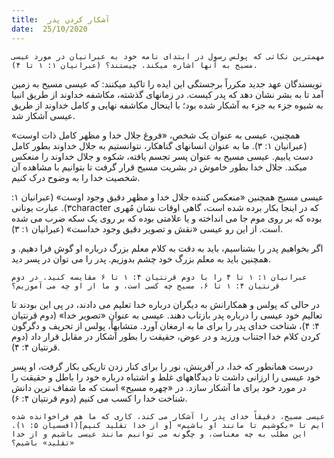 ```yaml
---
title:  آشکار کردن پدر
date:  25/10/2020
---
```


`مهمترین نکاتی که پولس رسول در ابتدای نامه خود به عبرانیان در مورد عیسی مسیح به آنها اشاره میکند، چیستند؟ (عبرانیان ۱: ۱ تا ۴).`

نویسندگان عهد جدید مکرراً برجستگی این ایده را تاکید میکنند: که عیسی مسیح به زمین آمد تا به بشر نشان دهد که پدر کیست. در زمانهای گذشته، مکاشفه خداوند از طریق انبیا به شیوه جزء به جزء به آشکار شده بود؛ با اینحال مکاشفه نهایی و کامل خداوند از طریق عیسی آشکار شد.

همچنین، عیسی به عنوان یک شخص، «فروغ جلال خدا و مظهر کامل ذات اوست» (عبرانیان ۱: ۳). ما به عنوان انسانهای گناهکار، نتوانستیم به جلال خداوند بطور کامل دست یابیم. عیسی مسیح به عنوان پسر تجسم یافته، شکوه و جلال خداوند را منعکس میکند. جلال خدا بطور خاموش در بشریت مسیح قرار گرفت تا بتوانیم با مشاهده آن شخصیت خدا را به وضوح درک کنیم.

عیسی مسیح همچنین «منعکس کننده جلال خدا و مظهر دقیق وجود اوست» (عبرانیان ۱: ۳). عبارت یونانیcharacter که در اینجا بکار برده شده است، گاهی اوقات نشان مُهری بوده که بر روی موم جا می انداخته و یا علامتی بوده که بر روی یک سکه ضرب می شده است. از این رو عیسی «نقش و تصویر دقیق وجود خداست» (عبرانیان ۱: ۳).

اگر بخواهیم پدر را بشناسیم، باید به دقت به کلام معلم بزرگ درباره او گوش فرا دهیم. و همچنین باید به معلم بزرگ خود چشم بدوزیم. پدر را می توان در پسر دید.

`عبرانیان ۱: ۱ تا ۴ را با دوم قرنتیان ۴: ۱ تا ۶ مقایسه کنید. در دوم قرنتیان ۴: ۱ تا ۶، مسیح چه کسی است، و ما از او چه می آموزیم؟`

در حالی که پولس و همکارانش به دیگران درباره خدا تعلیم می دادند، در پی این بودند تا تعالیم خود عیسی را درباره پدر بازتاب دهند. عیسی به عنوان «تصویر خدا» (دوم قرنتیان ۴: ۴)، شناخت خدای پدر را برای ما به ارمغان آورد. متشابهاً، پولس از تحریف و دگرگون کردن کلام خدا اجتناب ورزید و در عوض، حقیقت را بطور آشکار در مقابل قرار داد (دوم قرنتیان ۴: ۴).

درست همانطور که خدا، در آفرینش، نور را برای کنار زدن تاریکی بکار گرفت، او پسر خود عیسی را ارزانی داشت تا دیدگاههای غلط و اشتباه درباره خود را باطل و حقیقت را در مورد خود برای ما آشکار سازد. در «چهره مسیح»  است که ما شفاف ترین دانش شناخت خدا را کسب می کنیم (دوم قرنتیان ۴: ۶).

`عیسی مسیح، دقیقاً خدای پدر را آشکار می کند، کاری که ما هم فراخوانده شده ایم تا «بکوشیم تا مانند او باشیم» [و از خدا تقلید کنیم](افسسیان ۵: ۱). این مطلب به چه معناست، و چگونه می توانیم مانند عیسی باشیم و از خدا «تقلید» باشیم؟`